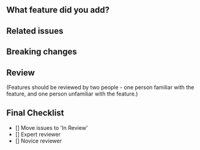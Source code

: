 ## What feature did you add?

<!-- A high level description of the feature -->

## Related issues

<!-- Link issues that are associated with this feature -->

<!--Remember to move the issue from 'Doing' to 'In Review' -->
## Breaking changes

<!-- If this change breaks any other existing functionality, mention it here -->

## Review

(Features should be reviewed by two people - one person familiar with the feature, and one person unfamiliar with the feature.)

## Final Checklist
- [] Move issues to 'In Review'
- [] Expert reviewer
- [] Novice reviewer
